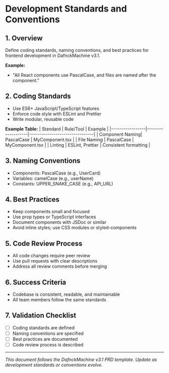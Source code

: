 # Development Standards and Conventions

## 1. Overview
Define coding standards, naming conventions, and best practices for frontend development in DafnckMachine v3.1.

**Example:**
- "All React components use PascalCase, and files are named after the component."

## 2. Coding Standards
- Use ES6+ JavaScript/TypeScript features
- Enforce code style with ESLint and Prettier
- Write modular, reusable code

**Example Table:**
| Standard         | Rule/Tool         | Example                        |
|-----------------|-------------------|--------------------------------|
| Component Naming| PascalCase        | MyComponent.tsx                |
| File Naming     | PascalCase        | MyComponent.tsx                |
| Linting         | ESLint, Prettier  | Consistent formatting          |

## 3. Naming Conventions
- Components: PascalCase (e.g., UserCard)
- Variables: camelCase (e.g., userName)
- Constants: UPPER_SNAKE_CASE (e.g., API_URL)

## 4. Best Practices
- Keep components small and focused
- Use prop types or TypeScript interfaces
- Document components with JSDoc or similar
- Avoid inline styles; use CSS modules or styled-components

## 5. Code Review Process
- All code changes require peer review
- Use pull requests with clear descriptions
- Address all review comments before merging

## 6. Success Criteria
- Codebase is consistent, readable, and maintainable
- All team members follow the same standards

## 7. Validation Checklist
- [ ] Coding standards are defined
- [ ] Naming conventions are specified
- [ ] Best practices are documented
- [ ] Code review process is described

---
*This document follows the DafnckMachine v3.1 PRD template. Update as development standards or conventions evolve.* 